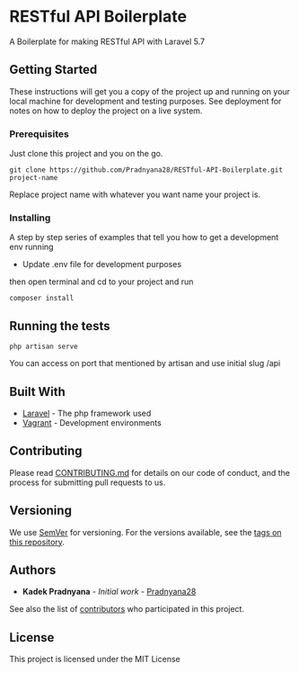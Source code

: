 # RESTful API Boilerplate
A Boilerplate for making RESTful API with Laravel 5.7

## Getting Started

These instructions will get you a copy of the project up and running on your local machine for development and testing purposes. See deployment for notes on how to deploy the project on a live system.

### Prerequisites

Just clone this project and you on the go.

```
git clone https://github.com/Pradnyana28/RESTful-API-Boilerplate.git project-name
```

Replace project name with whatever you want name your project is.

### Installing

A step by step series of examples that tell you how to get a development env running

* Update .env file for development purposes

then open terminal and cd to your project and run

```
composer install
```


## Running the tests

```
php artisan serve
```

You can access on port that mentioned by artisan and use initial slug /api

## Built With

* [Laravel](https://www.laravel.com) - The php framework used
* [Vagrant](https://www.vagrantup.com/) - Development environments

## Contributing

Please read [CONTRIBUTING.md](https://github.com/Pradnyana28/RESTful-API-Boilerplate/CONTRIBUTING.md) for details on our code of conduct, and the process for submitting pull requests to us.

## Versioning

We use [SemVer](http://semver.org/) for versioning. For the versions available, see the [tags on this repository](https://github.com/Pradnyana28/RESTful-API-Boilerplate/tags). 

## Authors

* **Kadek Pradnyana** - *Initial work* - [Pradnyana28](https://github.com/Pradnyana28)

See also the list of [contributors](https://github.com/Pradnyana28/RESTful-API-Boilerplate/contributors) who participated in this project.

## License

This project is licensed under the MIT License

